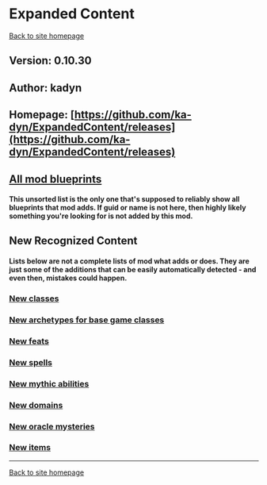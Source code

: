 # Expanded Content

[Back to site homepage](../README.md)

## Version: 0.10.30

## Author: kadyn

## Homepage: [https://github.com/ka-dyn/ExpandedContent/releases](https://github.com/ka-dyn/ExpandedContent/releases)

## [All mod blueprints](./AllBlueprints.md)

#### This unsorted list is the only one that's supposed to reliably show all blueprints that mod adds. If guid or name is not here, then highly likely something you're looking for is not added by this mod.

## New Recognized Content

#### **Lists below are not a complete lists of mod what adds or does**. They are just some of the additions that can be easily automatically detected - and even then, mistakes could happen.

### [New classes](./Classes.md)

### [New archetypes for base game classes](./Archetypes.md)

### [New feats](./Feats.md)

### [New spells](./Spells.md)

### [New mythic abilities](./MythicAbilities.md)

### [New domains](./Domains.md)

### [New oracle mysteries](./OracleMysteries.md)

### [New items](./Items.md)


___
[Back to site homepage](../README.md)
